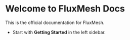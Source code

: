 # Welcome to FluxMesh Docs

This is the official documentation for FluxMesh.

- Start with **Getting Started** in the left sidebar.
